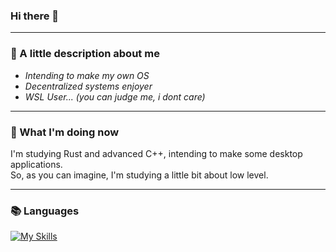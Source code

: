 ### Hi there 👋

---

### 🤔 A little description about me

- _Intending to make my own OS_
- _Decentralized systems enjoyer_
- _WSL User... (you can judge me, i dont care)_
 
---

### 👀 What I'm doing now

I'm studying Rust and advanced C++, intending to make some desktop applications.<br>So, as you can imagine, I'm studying a little bit about low level.

---

### 📚 Languages
[![My Skills](https://skills.thijs.gg/icons?i=c,cpp,rust)](https://skills.thijs.gg)

